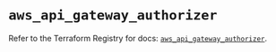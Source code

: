 # `aws_api_gateway_authorizer`

Refer to the Terraform Registry for docs: [`aws_api_gateway_authorizer`](https://registry.terraform.io/providers/hashicorp/aws/5.75.0/docs/resources/api_gateway_authorizer).
